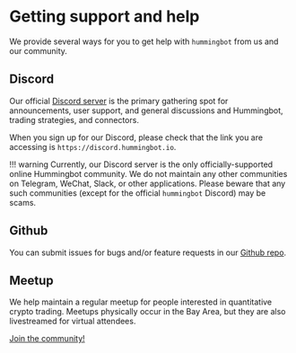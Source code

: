# Getting support and help

We provide several ways for you to get help with `hummingbot` from us and our community.

## Discord
Our official [Discord server](https://discord.hummingbot.io) is the primary gathering spot for announcements, user support, and  general discussions and Hummingbot, trading strategies, and connectors. 

When you sign up for our Discord, please check that the link you are accessing is `https://discord.hummingbot.io`.

!!! warning
    Currently, our Discord server is the only officially-supported online Hummingbot community. We do not maintain any other communities on Telegram, WeChat, Slack, or other applications. Please beware that any such communities (except for the official `hummingbot` Discord) may be scams.

## Github

You can submit issues for bugs and/or feature requests in our [Github repo](https://github.com/coinalpha/hummingbot).

## Meetup

We help maintain a regular meetup for people interested in quantitative crypto trading. Meetups physically occur in the Bay Area, but they are also livestreamed for virtual attendees. 

[Join the community!](https://meetup.com/BayCrypto) 